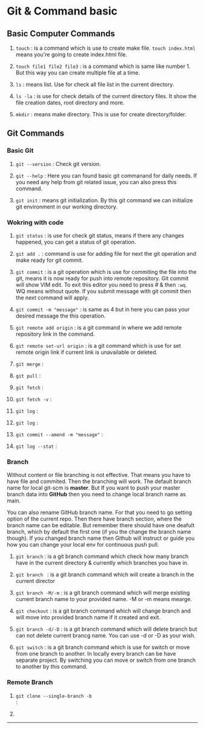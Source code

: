 # Git & Command basic

## Basic Computer Commands
1. <code>touch</code> : is a command which is use to create make file. <code>touch index.html</code> means you're going to create index.html file.

2. <code>touch file1 file2 file3</code> : is a command which is same like number 1. But this way you can create multiple file at a time.

3. <code>ls</code> : means list. Use for check all file list in the current directory.

4. <code>ls -la</code> : is use for check details of the current directory files. It show the file creation dates, root directory and more.

5. <code>mkdir</code> : means make directory. This is use for create directory/folder.

## Git Commands

### Basic Git
1. <code>git --version</code> : Check git version. 

2. <code>git --help</code> : Here you can found basic git commanand for daily needs. If you need any help from git related issue, you can also press this command.

3. <code>git init</code> : means git initialization. By this git command we can initialize git environment in our working directory.


### Wokring with code
1. <code>git status</code> : is use for check git status, means if there any changes happened, you can get a status of git operation.

2. <code>git add .</code> : command is use for adding file for next the git operation and make ready for git commit.

4. <code>git commit</code> : is a git operation which is use for commiting the file into the git, means it is now ready for push into remote repository. Git commit will show VIM edit. To exit this editor you need to press # & then `:wq`. WQ means without quote. If you submit message with git commit then the next command will apply.

5. <code>git commit -m "message"</code> : is same as 4  but in here you can pass your desired message the this operation.

6. <code>git remote add origin<remote link></code> : is a git command in where we add remote repository link in the command.

7. <code>git remote set-url origin<remote link></code> : is a git command which is use for set remote origin link if current link is unavailable or deleted.

8. <code>git merge</code> :

9. <code>git pull</code> :

10. <code>git fetch</code> :

11. <code>git fetch -v</code> :

12. <code>git log</code> :

13. <code>git log</code> :

14. <code>git commit --amend -m "message"</code> :

15. <code>git log --stat</code> :


### Branch
<p>Without content or file branching is not effective. That means you have to have file and commited. Then the branching will work. The default branch name for local git-scm is <b>master</b>. But If you want to push your master branch data into <b>GitHub</b> then you need to change local branch name as main.

<p>You can also rename GitHub branch name. For that you need to go setting option of the current repo. Then there have branch section, where the branch name can be editable. But remember there should have one deafult branch, which by default the first one (if you the change the branch name though). If you changed branch name then Github will instruct or guide you how you can change your local env for continuous push pull.

1. <code>git branch</code> : is a git branch command which check how many branch have in the current directory & currently which branches you have in.

2. <code>git branch <branch name></code> : is a git branch command which will create a branch in the current director

3. <code>git branch -M/-m<branch name></code> : is a git branch command which will merge existing current branch name to your provided name. -M or -m means mearge.

4. <code>git checkout<branch name></code> : is a git branch command which will change branch and will move into provided branch name if it created and exit.

5. <code>git branch -d/-D<branch name></code> : is a git branch command which will delete branch but can not delete current brancg name. You can use -d or -D as your wish.

6. <code>git switch<branch name></code> : is a git branch command which is use for switch or move from one branch to another. In locally every branch can be have separate project. By switching you can move or switch from one branch to another by this command.


### Remote Branch
1. <code>git clone --single-branch -b <branch name> <remote link></code> : 

2. 


--------------------
<code></code>
